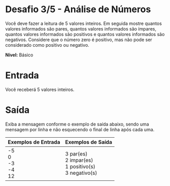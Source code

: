 # **Desafio 3/5 - Análise de Números**

Você deve fazer a leitura de 5 valores inteiros. Em seguida mostre quantos valores informados são pares, quantos valores informados são ímpares, quantos valores informados são positivos e quantos valores informados são negativos. Considere que o número zero é positivo, mas não pode ser considerado como positivo ou negativo.

**Nível:** Básico

# Entrada
Você receberá 5 valores inteiros.

# Saída
Exiba a mensagem conforme o exemplo de saída abaixo, sendo uma mensagem por linha e não esquecendo o final de linha após cada uma.

| Exemplos de Entrada  | Exemplos de Saída |
|-------------------------|----------------------|
| -5<br>0<br>-3<br>-4<br>12  |  3 par(es)<br>2 impar(es)<br>1 positivo(s)<br>3 negativo(s)  |
